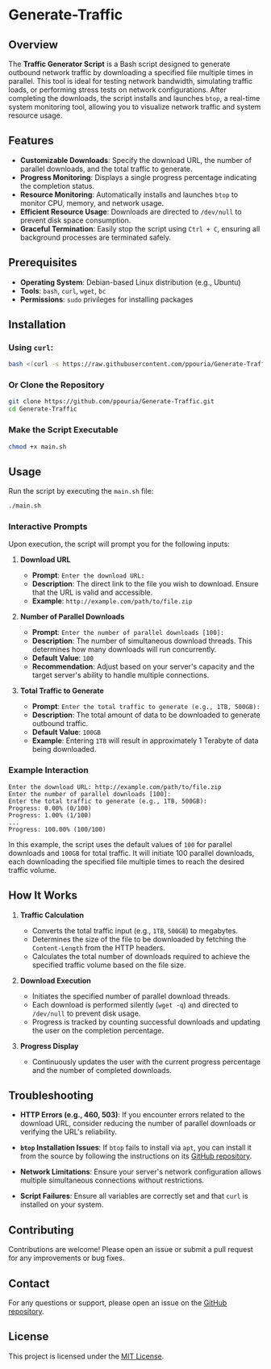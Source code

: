 
# Generate-Traffic

## Overview

The **Traffic Generator Script** is a Bash script designed to generate outbound network traffic by downloading a specified file multiple times in parallel. This tool is ideal for testing network bandwidth, simulating traffic loads, or performing stress tests on network configurations. After completing the downloads, the script installs and launches `btop`, a real-time system monitoring tool, allowing you to visualize network traffic and system resource usage.

## Features

- **Customizable Downloads**: Specify the download URL, the number of parallel downloads, and the total traffic to generate.
- **Progress Monitoring**: Displays a single progress percentage indicating the completion status.
- **Resource Monitoring**: Automatically installs and launches `btop` to monitor CPU, memory, and network usage.
- **Efficient Resource Usage**: Downloads are directed to `/dev/null` to prevent disk space consumption.
- **Graceful Termination**: Easily stop the script using `Ctrl + C`, ensuring all background processes are terminated safely.

## Prerequisites

- **Operating System**: Debian-based Linux distribution (e.g., Ubuntu)
- **Tools**: `bash`, `curl`, `wget`, `bc`
- **Permissions**: `sudo` privileges for installing packages

## Installation

### Using `curl`:

```bash
bash <(curl -s https://raw.githubusercontent.com/ppouria/Generate-Traffic/main/main.sh)
```

### Or Clone the Repository

```bash
git clone https://github.com/ppouria/Generate-Traffic.git
cd Generate-Traffic
```

### Make the Script Executable

```bash
chmod +x main.sh
```

## Usage

Run the script by executing the `main.sh` file:

```bash
./main.sh
```

### Interactive Prompts

Upon execution, the script will prompt you for the following inputs:

1. **Download URL**

   - **Prompt**: `Enter the download URL:`
   - **Description**: The direct link to the file you wish to download. Ensure that the URL is valid and accessible.
   - **Example**: `http://example.com/path/to/file.zip`

2. **Number of Parallel Downloads**

   - **Prompt**: `Enter the number of parallel downloads [100]:`
   - **Description**: The number of simultaneous download threads. This determines how many downloads will run concurrently.
   - **Default Value**: `100`
   - **Recommendation**: Adjust based on your server's capacity and the target server's ability to handle multiple connections.

3. **Total Traffic to Generate**

   - **Prompt**: `Enter the total traffic to generate (e.g., 1TB, 500GB):`
   - **Description**: The total amount of data to be downloaded to generate outbound traffic.
   - **Default Value**: `100GB`
   - **Example**: Entering `1TB` will result in approximately 1 Terabyte of data being downloaded.

### Example Interaction

```
Enter the download URL: http://example.com/path/to/file.zip
Enter the number of parallel downloads [100]: 
Enter the total traffic to generate (e.g., 1TB, 500GB): 
Progress: 0.00% (0/100)
Progress: 1.00% (1/100)
...
Progress: 100.00% (100/100)
```

In this example, the script uses the default values of `100` for parallel downloads and `100GB` for total traffic. It will initiate 100 parallel downloads, each downloading the specified file multiple times to reach the desired traffic volume.

## How It Works

1. **Traffic Calculation**

   - Converts the total traffic input (e.g., `1TB`, `500GB`) to megabytes.
   - Determines the size of the file to be downloaded by fetching the `Content-Length` from the HTTP headers.
   - Calculates the total number of downloads required to achieve the specified traffic volume based on the file size.

2. **Download Execution**

   - Initiates the specified number of parallel download threads.
   - Each download is performed silently (`wget -q`) and directed to `/dev/null` to prevent disk usage.
   - Progress is tracked by counting successful downloads and updating the user on the completion percentage.

3. **Progress Display**

   - Continuously updates the user with the current progress percentage and the number of completed downloads.

## Troubleshooting

- **HTTP Errors (e.g., 460, 503)**: If you encounter errors related to the download URL, consider reducing the number of parallel downloads or verifying the URL's reliability.
  
- **`btop` Installation Issues**: If `btop` fails to install via `apt`, you can install it from the source by following the instructions on its [GitHub repository](https://github.com/aristocratos/btop).
  
- **Network Limitations**: Ensure your server's network configuration allows multiple simultaneous connections without restrictions.
  
- **Script Failures**: Ensure all variables are correctly set and that `curl` is installed on your system.


## Contributing

Contributions are welcome! Please open an issue or submit a pull request for any improvements or bug fixes.

## Contact

For any questions or support, please open an issue on the [GitHub repository](https://github.com/ppouria/Generate-Traffic).

## License

This project is licensed under the [MIT License](LICENSE).
